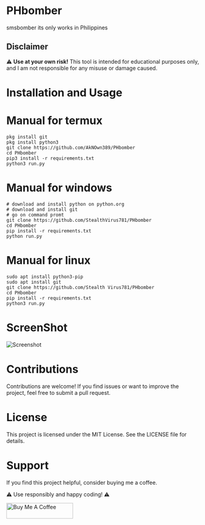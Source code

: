 # PHbomber
smsbomber its only works in Philippines
## Disclaimer
⚠️ **Use at your own risk!** This tool is intended for educational purposes only, and I am not responsible for any misuse or damage caused.

# Installation and Usage
# Manual for termux
```
pkg install git
pkg install python3
git clone https://github.com/AkNOwn389/PHbomber
cd PHbomber
pip3 install -r requirements.txt
python3 run.py
```
# Manual for windows
```
# download and install python on python.org
# download and install git
# go on command promt
git clone https://github.com/StealthVirus781/PHbomber
cd PHbomber
pip install -r requirements.txt
python run.py
```
# Manual for linux
```
sudo apt install python3-pip
sudo apt install git
git clone https://github.com/Stealth Virus781/PHbomber
cd PHbomber
pip install -r requirements.txt
python3 run.py
```
# ScreenShot
![Screenshot](https://github.com/StealthVirus/PHbomber/blob/main/Screenshot_20221215-005531.jpg)

# Contributions
Contributions are welcome! If you find issues or want to improve the project, feel free to submit a pull request.

# License
This project is licensed under the MIT License. See the LICENSE file for details.

# Support
If you find this project helpful, consider buying me a coffee.

⚠️ Use responsibly and happy coding! ⚠️

<a href="https://buymeacoffee.com/dariusofficia10" target="_blank"><img src="https://cdn.buymeacoffee.com/buttons/default-orange.png" alt="Buy Me A Coffee" height="41" width="174"></a>
